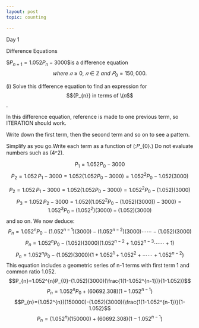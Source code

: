 ```yaml
---
layout: post
topic: counting

---
```

Day 1

Difference Equations  
   
$${P_{n+1}}=1.052 {P_n}-3000\$$is a difference equation $$where\:𝑛\geq0,\:𝑛∈\mathbb{Z\:}and\:𝑃_{0}=150,000.$$  


(i) Solve this difference equation to find an expression for $${P_{n}} in terms of \(𝑛$$.

In this difference equation, reference is made to one previous term, so ITERATION should work.

Write down the first term, then the second term and so on to see a pattern.

Simplify as you go.Write each term as a function of \(\:𝑃_{0}.\) Do not evaluate numbers such as \(4^2\).

$$P_{1}=1.052P_{0}-3000$$
$$P_{2}=1.052\,P_{1}-3000=1.052(1.052P_{0}-3000)=1.052^{2}P_{0}-1.052(3000)$$

$$P_{2}=1.052\,P_{1}-3000=1.052(1.052P_{0}-3000)=1.052^{2}P_{0}-(1.052)(3000)$$
$$P_{3}=1.052\,P_{2}-3000=1.052((1.052^{2}P_{0}-(1.052)(3000))-3000)=1.052^{3}P_{0}-(1.052^{2})(3000)-(1.052)(3000)$$
and so on. We now deduce:
$$P_{n}=1.052^{n}P_{0}-(1.052^{n-1})(3000)-(1.052^{n-2})(3000)\cdots\cdots-(1.052)(3000)$$
$$P_{n}=1.052^{n}P_{0}-(1.052)(3000)(1.052^{n-2}+1.052^{n-3}\cdots\cdots+1)$$
$$P_{n}=1.052^{n}P_{0}-(1.052)(3000)(1+1.052^{1}+1.052^{2}+\cdots\cdots+1.052^{n-2})$$
This equation includes a geometric series of n-1 terms with first term 1 and common ratio 1.052.
$$P_{n}=1.052^{n}P_{0}-(1.052)(3000)(\frac{1(1-1.052^{n-1})}{1-1.052})$$
$$P_{n}=1.052^{n}P_{0}+(60692.308)(1-1.052^{n-1})$$
$$P_{n}=(1.052^{n})(150000)-(1.052)(3000)(\frac{1(1-1.052^{n-1})}{1-1.052}$$
$$P_{n}=(1.052^{n})(150000)+(60692.308)(1-1.052^{n-1})$$
 
